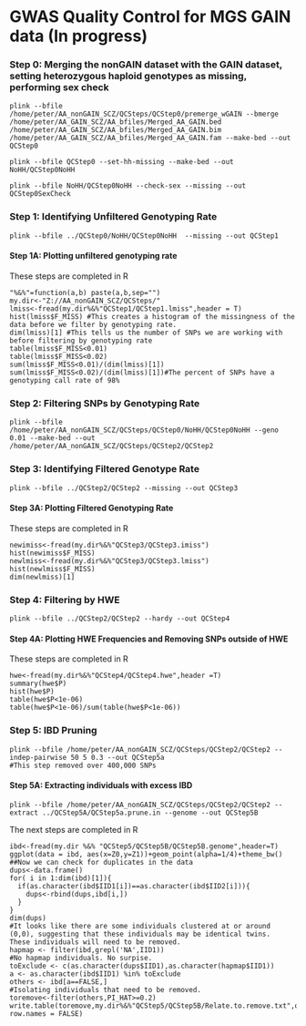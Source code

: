 # GWAS Quality Control for MGS GAIN data (In progress)

### Step 0: Merging the nonGAIN dataset with the GAIN dataset, setting heterozygous haploid genotypes as missing, performing sex check
```
plink --bfile /home/peter/AA_nonGAIN_SCZ/QCSteps/QCStep0/premerge_wGAIN --bmerge /home/peter/AA_GAIN_SCZ/AA_bfiles/Merged_AA_GAIN.bed /home/peter/AA_GAIN_SCZ/AA_bfiles/Merged_AA_GAIN.bim /home/peter/AA_GAIN_SCZ/AA_bfiles/Merged_AA_GAIN.fam --make-bed --out QCStep0

plink --bfile QCStep0 --set-hh-missing --make-bed --out NoHH/QCStep0NoHH

plink --bfile NoHH/QCStep0NoHH --check-sex --missing --out QCStep0SexCheck
```

### Step 1: Identifying Unfiltered Genotyping Rate 
```
plink --bfile ../QCStep0/NoHH/QCStep0NoHH  --missing --out QCStep1
```
#### Step 1A: Plotting unfiltered genotyping rate
These steps are completed in R
```
"%&%"=function(a,b) paste(a,b,sep="")
my.dir<-"Z://AA_nonGAIN_SCZ/QCSteps/"
lmiss<-fread(my.dir%&%"QCStep1/QCStep1.lmiss",header = T)
hist(lmiss$F_MISS) #This creates a histogram of the missingness of the data before we filter by genotyping rate.
dim(lmiss)[1] #This tells us the number of SNPs we are working with before filtering by genotyping rate
table(lmiss$F_MISS<0.01)
table(lmiss$F_MISS<0.02)
sum(lmiss$F_MISS<0.01)/(dim(lmiss)[1])
sum(lmiss$F_MISS<0.02)/(dim(lmiss)[1])#The percent of SNPs have a genotyping call rate of 98%
```

### Step 2: Filtering SNPs by Genotyping Rate
```
plink --bfile /home/peter/AA_nonGAIN_SCZ/QCSteps/QCStep0/NoHH/QCStep0NoHH --geno 0.01 --make-bed --out /home/peter/AA_nonGAIN_SCZ/QCSteps/QCStep2/QCStep2
```
 
### Step 3: Identifying Filtered Genotype Rate
```
plink --bfile ../QCStep2/QCStep2 --missing --out QCStep3
```

#### Step 3A: Plotting Filtered Genotyping Rate
These steps are completed in R
```
newimiss<-fread(my.dir%&%"QCStep3/QCStep3.imiss")
hist(newimiss$F_MISS)
newlmiss<-fread(my.dir%&%"QCStep3/QCStep3.lmiss")
hist(newlmiss$F_MISS)
dim(newlmiss)[1]
```

### Step 4: Filtering by HWE
```
plink --bfile ../QCStep2/QCStep2 --hardy --out QCStep4
```

#### Step 4A: Plotting HWE Frequencies and Removing SNPs outside of HWE
These steps are completed in R
```
hwe<-fread(my.dir%&%"QCStep4/QCStep4.hwe",header =T)
summary(hwe$P)
hist(hwe$P)
table(hwe$P<1e-06)
table(hwe$P<1e-06)/sum(table(hwe$P<1e-06))
```

### Step 5: IBD Pruning
```
plink --bfile /home/peter/AA_nonGAIN_SCZ/QCSteps/QCStep2/QCStep2 --indep-pairwise 50 5 0.3 --out QCStep5a
#This step removed over 400,000 SNPs
```

#### Step 5A: Extracting individuals with excess IBD
```
plink --bfile /home/peter/AA_nonGAIN_SCZ/QCSteps/QCStep2/QCStep2 --extract ../QCStep5A/QCStep5a.prune.in --genome --out QCStep5B
```
The next steps are completed in R
```
ibd<-fread(my.dir %&% "QCStep5/QCStep5B/QCStep5B.genome",header=T)
ggplot(data = ibd, aes(x=Z0,y=Z1))+geom_point(alpha=1/4)+theme_bw()
##Now we can check for duplicates in the data
dups<-data.frame()
for( i in 1:dim(ibd)[1]){
  if(as.character(ibd$IID1[i])==as.character(ibd$IID2[i])){
    dups<-rbind(dups,ibd[i,])
  }
}
dim(dups)
#It looks like there are some individuals clustered at or around (0,0), suggesting that these individuals may be identical twins.  These individuals will need to be removed.
hapmap <- filter(ibd,grepl('NA',IID1))
#No hapmap individuals. No surpise.
toExclude <- c(as.character(dups$IID1),as.character(hapmap$IID1))
a <- as.character(ibd$IID1) %in% toExclude
others <- ibd[a==FALSE,]
#Isolating individuals that need to be removed.
toremove<-filter(others,PI_HAT>=0.2)
write.table(toremove,my.dir%&%"QCStep5/QCStep5B/Relate.to.remove.txt",quote=FALSE, row.names = FALSE)
```
